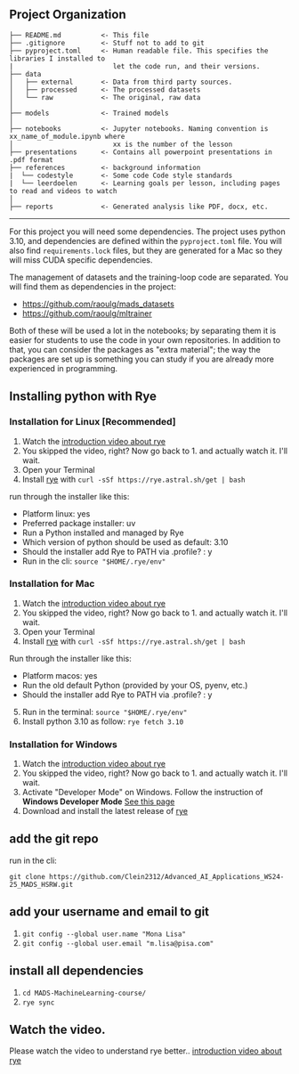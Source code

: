 
Project Organization
------------

    ├── README.md          <- This file
    ├── .gitignore         <- Stuff not to add to git
    ├── pyproject.toml     <- Human readable file. This specifies the libraries I installed to
    |                         let the code run, and their versions.
    ├── data
    │   ├── external       <- Data from third party sources.
    │   ├── processed      <- The processed datasets
    │   └── raw            <- The original, raw data
    │
    ├── models             <- Trained models
    │
    ├── notebooks          <- Jupyter notebooks. Naming convention is xx_name_of_module.ipynb where
    │                         xx is the number of the lesson
    ├── presentations      <- Contains all powerpoint presentations in .pdf format
    ├── references         <- background information
    |  └── codestyle       <- Some code Code style standards
    |  └── leerdoelen      <- Learning goals per lesson, including pages to read and videos to watch
    │
    ├── reports            <- Generated analysis like PDF, docx, etc.


--------

For this project you will need some dependencies.
The project uses python 3.10, and dependencies are defined within the `pyproject.toml` file. You will also find `requirements.lock` files, but they are generated for a Mac so they will miss CUDA specific dependencies.

The management of datasets and the training-loop code are separated. You will find them as dependencies in the project:
- https://github.com/raoulg/mads_datasets
- https://github.com/raoulg/mltrainer

Both of these will be used a lot in the notebooks; by separating them it is easier for students to use the code in your own repositories.
In addition to that, you can consider the packages as "extra material"; the way the packages are set up is something you can study if you are already more experienced in programming.

## Installing python with Rye

### Installation for Linux [Recommended]
1. Watch the [introduction video about rye](https://rye.astral.sh/guide/)
2. You skipped the video, right? Now go back to 1. and actually watch it. I'll wait.
3. Open your Terminal
4. Install [rye](https://rye.astral.sh/) with `curl -sSf https://rye.astral.sh/get | bash`

run through the installer like this:
- Platform linux: yes
- Preferred package installer: uv
- Run a Python installed and managed by Rye
- Which version of python should be used as default: 3.10
- Should the installer add Rye to PATH via .profile? : y
- Run in the cli: `source "$HOME/.rye/env"`

### Installation for Mac
1. Watch the [introduction video about rye](https://rye.astral.sh/guide/)
2. You skipped the video, right? Now go back to 1. and actually watch it. I'll wait.
3. Open your Terminal
4. Install [rye](https://rye.astral.sh/) with `curl -sSf https://rye.astral.sh/get | bash`

Run through the installer like this:
- Platform macos: yes
- Run the old default Python (provided by your OS, pyenv, etc.)
- Should the installer add Rye to PATH via .profile? : y

5. Run in the terminal: `source "$HOME/.rye/env"`
6. Install python 3.10 as follow: `rye fetch 3.10`


### Installation for Windows

1. Watch the [introduction video about rye](https://rye.astral.sh/guide/)
2. You skipped the video, right? Now go back to 1. and actually watch it. I'll wait.
3. Activate "Developer Mode" on Windows. Follow the instruction of **Windows Developer Mode** [See this page](https://rye.astral.sh/guide/faq/#windows-developer-mode)
4. Download and install the latest release of [rye](https://rye.astral.sh/) 


## add the git repo
run in the cli:

`git clone https://github.com/Clein2312/Advanced_AI_Applications_WS24-25_MADS_HSRW.git`

## add your username and email to git
1. `git config --global user.name "Mona Lisa"`
2. `git config --global user.email "m.lisa@pisa.com"`

## install all dependencies
1. `cd MADS-MachineLearning-course/`
2. `rye sync`

## Watch the video.

Please watch the video to understand rye better.. [introduction video about rye](https://rye.astral.sh/guide/)
